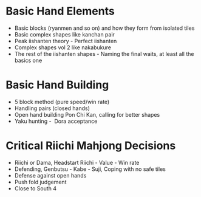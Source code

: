 # Basic Hand Elements

- Basic blocks (ryanmen and so on) and how they form from isolated tiles
- Basic complex shapes like kanchan pair
- Peak iishanten theory - Perfect iishanten
- Complex shapes vol 2 like nakabukure
- The rest of the iishanten shapes - Naming the final waits, at least all the basics one
# Basic Hand Building

- 5 block method (pure speed/win rate)
- Handling pairs (closed hands)
- Open hand building Pon Chi Kan, calling for better shapes
- Yaku hunting -  Dora acceptance
# Critical Riichi Mahjong Decisions

- Riichi or Dama, Headstart Riichi - Value - Win rate 
- Defending, Genbutsu - Kabe - Suji, Coping with no safe tiles
- Defense against open hands
- Push fold judgement
- Close to South 4